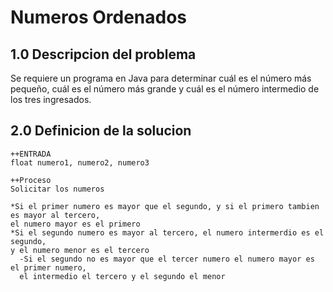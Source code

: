 # Numeros Ordenados
## 1.0 Descripcion del problema
Se requiere un programa en Java para determinar cuál es el número más pequeño, 
cuál es el número más grande y cuál es el número intermedio de los tres ingresados.
## 2.0 Definicion de la solucion
~~~
++ENTRADA
float numero1, numero2, numero3

++Proceso
Solicitar los numeros 

*Si el primer numero es mayor que el segundo, y si el primero tambien es mayor al tercero, 
el numero mayor es el primero
*Si el segundo numero es mayor al tercero, el numero intermerdio es el segundo,
y el numero menor es el tercero
  -Si el segundo no es mayor que el tercer numero el numero mayor es el primer numero,
  el intermedio el tercero y el segundo el menor
~~~
